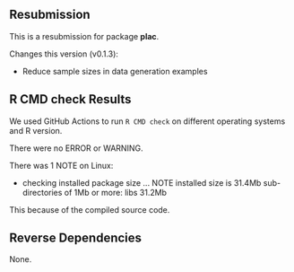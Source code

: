 ## Resubmission

This is a resubmission for package **plac**.

Changes this version (v0.1.3):

* Reduce sample sizes in data generation examples


## R CMD check Results

We used GitHub Actions to run `R CMD check` on different operating systems and R version.

There were no ERROR or WARNING.

There was 1 NOTE on Linux:

* checking installed package size ... NOTE
  installed size is 31.4Mb
  sub-directories of 1Mb or more:
  libs  31.2Mb

This because of the compiled source code.

## Reverse Dependencies

None.
